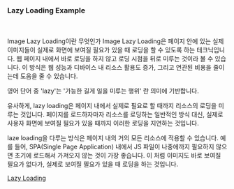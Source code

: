 ### Lazy Loading Example

</br></br>
Image Lazy Loading이란 무엇인가
Image Lazy Loading은 페이지 안에 있는 실제 이미지들이 실제로 화면에 보여질 필요가 있을 때 로딩을 할 수 있도록 하는 테크닉입니다. 웹 페이지 내에서 바로 로딩을 하지 않고 로딩 시점을 뒤로 미루는 것이라 볼 수 있습니다. 이 방식은 웹 성능과 디바이스 내 리소스 활용도 증가, 그리고 연관된 비용을 줄이는데 도움을 줄 수 있습니다.

영어 단어 중 'lazy'는 '가능한 길게 일을 미루는 행위' 란 의미에 기반합니다.

유사하게, lazy loading은 페이지 내에서 실제로 필요로 할 때까지 리소스의 로딩을 미루는 것입니다. 페이지를 로드하자마자 리소스를 로딩하는 일반적인 방식 대신, 실제로 사용자 화면에 보여질 필요가 있을 때까지 이러한 로딩을 지연하는 것입니다.

laze loading을 다루는 방식은 페이지 내의 거의 모든 리소스에 적용할 수 있습니다. 예를 들어, SPA(Single Page Application) 내에서 JS 파일이 나중에까지 필요하지 않으면 초기에 로드해서 가져오지 않는 것이 가장 좋습니다. 이 처럼 이미지도 바로 보여질 필요가 없다가, 실제로 보여질 필요가 있을 때 로딩을 하는 것입니다.

[Lazy Loading](https://helloinyong.tistory.com/297)
